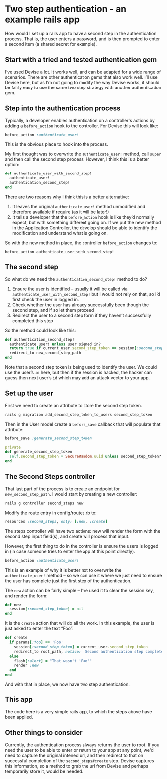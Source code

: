 Two step authentication - an example rails app
==============================================

How would I set up a rails app to have a second step in the authentication process. 
That is, the user enters a password, and is then prompted to enter a second item 
(a shared secret for example).

Start with a tried and tested authentication gem
------------------------------------------------

I’ve used Devise a lot. It works well, and can be adapted for a wide range of scenarios. 
There are other authentication gems that also work well. I’ll use Devise here, but as 
I’m not going to modify the way Devise works, it should be fairly easy to use the 
same two step strategy with another authentication gem.

Step into the authentication process
------------------------------------

Typically, a developer enables authentication on a controller's actions by adding a 
`before_action` hook to the controller. For Devise this will look like:

```ruby
before_action :authenticate_user!
```

This is the obvious place to hook into the process. 

My first thought was to overwrite the `authenticate_user!` method, call `super` and 
then call the second step process. However, I think this is a better option:


```ruby
def authenticate_user_with_second_step!
  authenticate_user!
  authentication_second_step!
end
```

There are two reasons why I think this is a better alternative:

1.  It leaves the original `authenticate_user!` method unmodified and therefore available 
    if require (as it will be later!)
2.  It tells a developer that the `before_action` hook is like they’d normally expect, 
    but with something different going on. If we put the new method in the Application 
    Controller, the develop should be able to identify the modification and understand 
    what is going on.

So with the new method in place, the controller `before_action` changes to:

```ruby
before_action authenticate_user_with_second_step!
```

The second step
---------------

So what do we need the `authentication_second_step!` method to do?

1.  Ensure the user is identified – usually it will be called via 
    `authenticate_user_with_second_step!` but I would not rely on that, so I’d first 
    check the user in logged in.
2.  Check whether the user has already successfully been though the second step, and if 
    so let them proceed
3.  Redirect the user to a second step form if they haven’t successfully completed this 
    step

So the method could look like this:

```ruby
def authentication_second_step!
  authenticate_user! unless user_signed_in?
  return true if current_user.second_step_token == session[:second_step_token]
  redirect_to new_second_step_path
end
```

Note that a second step token is being used to identify the user. We could use the user’s 
`id` here, but then if the session is hacked, the hacker can guess then next user’s `id` 
which may add an attack vector to your app.

Set up the user
---------------

First we need to create an attribute to store the second step token.

```ruby
rails g migration add_second_step_token_to_users second_step_token
```

Then in the User model create a `before_save` callback that will populate that attribute:

```ruby
before_save :generate_second_step_token

private
def generate_second_step_token
  self.second_step_token = SecureRandom.uuid unless second_step_token?
end
```

The Second Steps controller
---------------------------

That last part of the process is to create an endpoint for `new_second_step_path`. I 
would start by creating a new controller:

```ruby
rails g controller second_steps new
```

Modify the route entry in config/routes.rb to:

```ruby
resources :second_steps, only: [:new, :create]
```

The steps controller will have two actions: new will render the form with the second 
step input field(s), and create will process that input.

However, the first thing to do in the controller is ensure the users is logged in 
(in case someone tries to enter the app at this point directly).

```ruby 
before_action :authenticate_user!
```

This is an example of why it is better not to overwrite the `authenticate_user!` method – 
so we can use it where we just need to ensure the user has complete just the first step 
of the authentication.

The `new` action can be fairly simple – I’ve used it to clear the session key, and render 
the form:

```ruby
def new
  session[:second_step_token] = nil
end
```

It is the `create` action that will do all the work. In this example, the user is just 
asked to enter the text “Foo”:

```ruby
def create
  if params[:foo] == 'Foo'
    session[:second_step_token] = current_user.second_step_token
    redirect_to root_path, notice: 'Second authentication step completed'
  else
    flash[:alert] = "That wasn't 'Foo'"
    render :new
  end
end
```

And with that in place, we now have two step authentication.

This app
--------

The code here is a very simple rails app, to which the steps above have been applied.

Other things to consider
------------------------

Currently, the authentication process always returns the user to root. If you need
the user to be able to enter or return to your app at any point, we'd need to 
capture the original intened url, and then redirect to that on successful completion
of the `second_steps#create` step. Devise captures this information, so a method to
grab the url from Devise and perhaps temporarily store it, would be needed.